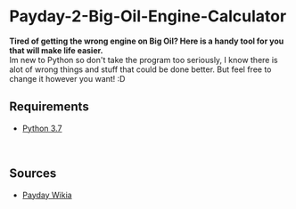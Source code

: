 # Payday-2-Big-Oil-Engine-Calculator
<b>Tired of getting the wrong engine on Big Oil? Here is a handy tool for you that will make life easier.</b><br> Im new to Python so don't take the program too seriously, I know there is alot of wrong things and stuff that could be done better. But feel free to change it however you want! :D
<br>
<h2>Requirements</h2>
<ul>
  <li><a href="https://www.python.org/downloads/">Python 3.7</a></li>
</ul>
<br>
<h2>Sources</h2>
<ul>
  <li><a href="http://payday.wikia.com/wiki/Big_Oil#Loading%20Screen">Payday Wikia</a></li>
</ul>
